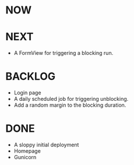 NOW
===


NEXT
====

- A FormView for triggering a blocking run.

BACKLOG
=======

- Login page
- A daily scheduled job for triggering unblocking.
- Add a random margin to the blocking duration.

DONE
====

- A sloppy initial deployment
- Homepage
- Gunicorn
